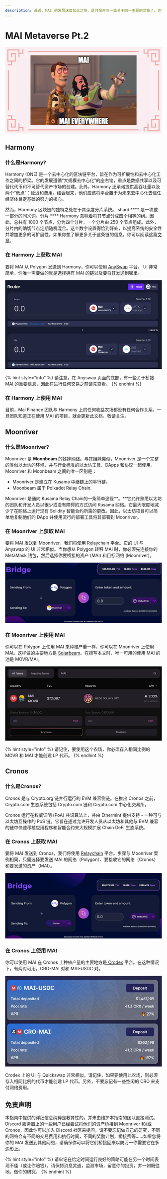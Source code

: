 ```yaml
---
description: 最近，MAI 的发展速度如此之快，是时候再写一篇关于同一主题的文章了。你将找到可以使用 MAI 稳定币的新链。
---
```


# MAI Metaverse Pt.2

![](../.gitbook/assets/MAI.png)

## Harmony

### 什么是Harmony?

Harmony (ONE) 是一个去中心化的区块链平台，旨在作为可扩展性和去中心化工作之间的桥梁。它的发展遵循“大规模去中心化”的座右铭，重点是数据共享以及可替代代币和不可替代资产市场的创建。此外，Harmony 还承诺提供高吞吐量以及两个“低点”：延迟和费用。结合起来，他们应该将平台置于为未来去中心化去信任经济体奠定基础的努力的核心。

然而，Harmony 区块链的独特之处在于其深度分片系统。 shard \*\*\*\* 是一块或一部分的同义词。分片 \*\*\*\* Harmony 意味着将其节点分成四个相等的组。因此，总共有 1000 个节点，分为四个分片，一个分片由 250 个节点组成。此外，分片内的确切节点定期随机混合。这个数字设置得恰到好处，以提高系统的安全性并增加更多的可扩展性。如果你想了解更多关于这条链的信息，你可以阅读这篇[文章](https://guarda.com/academy/crypto/what-is-harmony/)。

### 在 Harmony 上获取 MAI

要将 MAI 从 Polygon 发送到 Harmony，你可以使用 [AnySwap](https://anyswap.exchange/#/router) 平台。 UI 非常简单，你唯一需要做的就是选择拥有 MAI 的链以及要将其发送到哪里。

![将 MAI 从 Polygon 发送到 Harmony](<../.gitbook/assets/MAI - Harmony.JPG>)

{% hint style="info" %}
请注意，在 Anyswap 页面的底部，有一些关于桥接 MAI 的重要信息，因此在进行任何交易之前请先查看。
{% endhint %}

### 在 Harmony 上使用 MAI

目前，Mai Finance 团队与 Harmony 上的任何收益农场都没有任何合作关系。一旦团队知道正在使用 MAI 的项目，就会更新此文档。敬请关注。

## Moonriver

### 什么是Moonriver?

Moonriver 是 **Moonbeam** 的姊妹网络。与其姐妹类似，Moonriver 是一个完整的类似以太坊的环境，并与行业标准的以太坊工具、DApps 和协议一起使用。 Moonriver 和 Moonbeam 之间的唯一区别是：

* Moonriver 是建立在 Kusama 中继链上的平行链。
* Moonbeam 属于 Polkadot Relay Chain.

Moonriver 是通向 Kusama Relay Chain的一条简单途径\*\*。\*\*它允许熟悉以太坊的团队和开发人员以很少或没有障碍的方式访问 Kusama 网络。它最大限度地减少了在网络上运行现有 Solidity 智能合约所需的更改。因此，以太坊项目可以简单地复制他们的 DApp 并使用流行的部署工具将其部署到 Moonriver。

### 在 Moonriver 上获取 MAI

要将 MAI 发送到 Moonriver，我们将使用 [Relaychain](https://app.relaychain.com/transfer#/cross-chain-bridge-transfer) 平台。它的 UI 与 Anyswap 的 UI 非常相似。当你想从 Polygon 转移 MAI 时，你必须先连接你的 MetaMask 钱包，然后选择你要桥接的资产 (MAI) 和目标网络 (Moonriver)。

![将 MAI 从 Polygon 转移到 Moonriver](<../.gitbook/assets/relay movr.JPG>)

### 在 Moonriver 上使用 MAI

你可以在 Polygon 上使用 MAI 来种植产量一样，你可以在 Moonriver 上使用 MAI。这样做的主要地方是 [Solarbeam](https://app.solarbeam.io/farm)。在撰写本文时，唯一可用的使用 MAI 的池是 MOVR/MAI。

![截至 2021 年 12 月，Solarbeam 上的 MOVR-MAI 池](../.gitbook/assets/MOVR-MAI.JPG)

{% hint style="info" %}
请记住，要使用这个农场，你必须存入相同比例的 MOVR 和 MAI 才能创建 LP 代币。
{% endhint %}

## Cronos

### 什么是Cronos?

Cronos 是与 Crypto.org 链并行运行的 EVM 兼容侧链。在推出 Cronos 之前，Crypto.com 生态系统包括 Crypto.com 链和 Crypto.com 中心化交易所。

Cronos 运行在权威证明 (PoA) 共识算法上，并由 Ethermint 提供支持 - 一种可与以太坊互操作的 PoS 链。它旨在通过允许开发人员从以太坊和其他与 EVM 兼容的链中快速移植应用程序和智能合约来大规模扩展 Chain DeFi 生态系统。

### 在 Cronos 上获取 MAI

要将 MAI 发送到 Cronos，我们将使用 [Relaychain](https://app.relaychain.com/transfer#/cross-chain-bridge-transfer) 平台。步骤与 Moonriver 案例相同，只需选择要发送 MAI 的网络（Polygon）、要接收它的网络（Cronos）和要发送的资产（MAI）。

![将 MAI 从 Polygon 发送到 Cronos](../.gitbook/assets/cronos.JPG)

### 在 Cronos 上使用 MAI

你可以使用 MAI 在 Cronos 上种植产量的主要地方是[ Crodex](https://swap.crodex.app/#/rewards/pair) 平台。在这种情况下，有两对可用，CRO-MAI 对和 MAI-USDC 对。

![截至 2021 年 12 月 Crodex 上的 MAI 对](../.gitbook/assets/crodex.JPG)

Crodex 上的 UI 与 Quickswap 非常相似，请记住，如果要使用此农场，则必须存入相同比例的代币才能创建 LP 代币。另外，不要忘记有一些空闲的 CRO 来支付网络费用。

## 免责声明

本指南中提供的详细信息纯粹是教育性的，并未由维护本指南的团队直接测试。 Discord 服务器上的一些用户已经尝试将他们的资产桥接到 Moonriver 和/或 Cronos，因此你可以加入 Discord 社区来提问。请不要忘记做自己的研究，不同的网络会有不同的交易费用和执行时间，不同的奖励计划，桥接费等......如果您将你的 MAI 发送到其他网络，请确保你可以将它们桥接回来以防万一你需要它在多边形上。

{% hint style="info" %}
请牢记在给定时间运行良好的策略可能在另一个时间表现不佳（或让你赔钱）。请保持消息灵通，监测市场，留意你的投资，并一如既往地，做你的研究。
{% endhint %}
